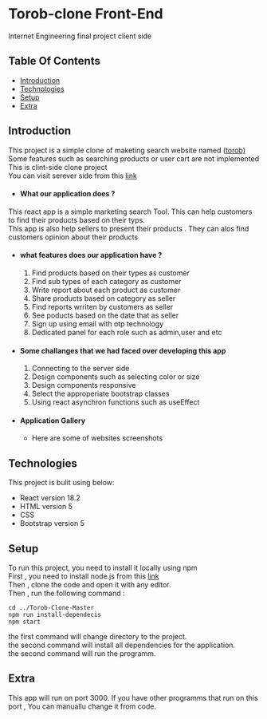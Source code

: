 # Torob-clone Front-End
Internet Engineering final project client side
## Table Of Contents
* [Introduction](#introduction)
* [Technologies](#technologies)
* [Setup](#setup)
* [Extra](#extra)


## Introduction
This project is a simple clone of maketing search website named ([torob)](https://torob.com/) <br />
Some features such as searching products or user cart are not implemented<br />
This is clint-side clone project <br />
You can visit serever side from this [link](https://github.com/mohamadmahdi1234/Torob_Server)
- #### What our application does ?
This react app is a simple marketing search Tool. This can help customers to find their products based on their typs. <br />
This app is also help sellers to present their products . They can alos find customers opinion about their products <br />
- #### what features does our application have ?
  1. Find products based on their types as customer
  2. Find sub types of each category as customer
  3. Write report about each product as customer
  4. Share products based on category as seller
  5. Find reports wrriten by customers as seller
  6. See poducts based on the date that as seller
  7. Sign up using email with otp technology
  8. Dedicated panel for each role such as admin,user and etc
- #### Some challanges that we had faced over developing this app
  1. Connecting to the server side
  2. Design components such as selecting color or size
  3. Design components responsive
  4. Select the approperiate bootstrap classes
  5. Using react asynchron functions such as useEffect
- #### Application Gallery
  - Here are some of websites screenshots


## Technologies
This project is bulit using below:
- React version 18.2
- HTML version 5
- CSS
- Bootstrap version 5

## Setup
To run this project, you need to install it locally using npm <br />
First , you need to install node.js from this [link](https://nodejs.org/en/) <br />
Then , clone the code and open it with any editor. <br />
Then , run the following command :

```
cd ../Torob-Clone-Master
npm run install-dependecis
npm start
```
the first command will change directory to the project. <br />
the second command will install all dependencies for the application. <br /> 
the second command will run the programm.

## Extra
This app will run on port 3000. If you have other programms that run on this port , You can manuallu change it from code.
